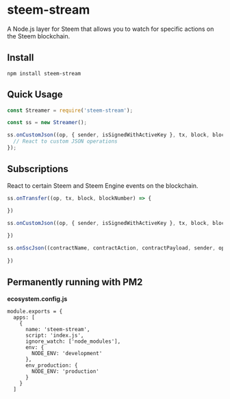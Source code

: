 # steem-stream

A Node.js layer for Steem that allows you to watch for specific actions on the Steem blockchain.

## Install

```shell
npm install steem-stream
```

## Quick Usage

```javascript
const Streamer = require('steem-stream');

const ss = new Streamer();

ss.onCustomJson((op, { sender, isSignedWithActiveKey }, tx, block, blockNumber) => {
  // React to custom JSON operations
});
```

## Subscriptions

React to certain Steem and Steem Engine events on the blockchain.

```javascript
ss.onTransfer((op, tx, block, blockNumber) => {

})
```

```javascript
ss.onCustomJson((op, { sender, isSignedWithActiveKey }, tx, block, blockNumber) => {
  
})
```

```javascript
ss.onSscJson((contractName, contractAction, contractPayload, sender, op, tx, block, blockNumber) => {
  
})
```

## Permanently running with PM2

**ecosystem.config.js**

```
module.exports = {
  apps: [
    {
      name: 'steem-stream',
      script: 'index.js',
      ignore_watch: ['node_modules'],
      env: {
        NODE_ENV: 'development'
      },
      env_production: {
        NODE_ENV: 'production'
      }
    }
  ]
```
